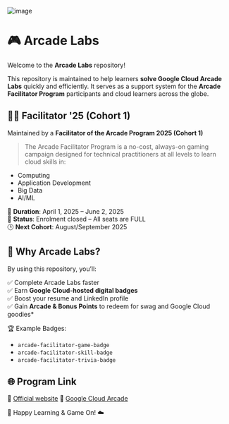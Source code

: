 ![image](https://github.com/user-attachments/assets/842d3ae6-d7e4-4c4b-87a8-a0dc7819dbb1)

# 🎮 Arcade Labs

Welcome to the **Arcade Labs** repository!

This repository is maintained to help learners **solve Google Cloud Arcade Labs** quickly and efficiently. It serves as a support system for the **Arcade Facilitator Program** participants and cloud learners across the globe.

## 🧑‍🏫 Facilitator '25 (Cohort 1)

Maintained by a **Facilitator of the Arcade Program 2025 (Cohort 1)**

> The Arcade Facilitator Program is a no-cost, always-on gaming campaign designed for technical practitioners at all levels to learn cloud skills in:
- Computing  
- Application Development  
- Big Data  
- AI/ML

📅 **Duration**: April 1, 2025 – June 2, 2025  
📌 **Status**: Enrolment closed – All seats are FULL  
🕒 **Next Cohort**: August/September 2025

## 🚀 Why Arcade Labs?

By using this repository, you’ll:

✅ Complete Arcade Labs faster  
✅ Earn **Google Cloud-hosted digital badges**  
✅ Boost your resume and LinkedIn profile  
✅ Gain **Arcade & Bonus Points** to redeem for swag and Google Cloud goodies*

🏆 Example Badges:
- `arcade-facilitator-game-badge`
- `arcade-facilitator-skill-badge`
- `arcade-facilitator-trivia-badge`

## 🌐 Program Link
🔗 [Official website](https://rsvp.withgoogle.com/events/arcade-facilitator)
🔗 [Google Cloud Arcade](https://go.cloudskillsboost.google/arcade?utm_source=qwiklabs&utm_medium=lp&utm_campaign=old-site)

🎉 Happy Learning & Game On! ☁️

